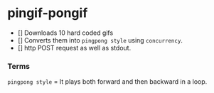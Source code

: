 # pingif-pongif

- [] Downloads 10 hard coded gifs
- [] Converts them into `pingpong style` using `concurrency`.
- [] http POST request as well as stdout.

### Terms
`pingpong style` = It plays both forward and then backward in a loop.
